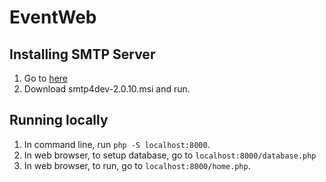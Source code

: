 # EventWeb
## Installing SMTP Server
1. Go to [here](https://github.com/rnwood/smtp4dev/releases/tag/v2.0.10)
2. Download smtp4dev-2.0.10.msi and run.
## Running locally
1. In command line, run ```php -S localhost:8000```.
2. In web browser, to setup database, go to ```localhost:8000/database.php```
3. In web browser, to run, go to ```localhost:8000/home.php```.